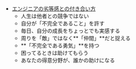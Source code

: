 
- [エンジニアの劣等感との付き合い方](https://qiita.com/karamage/items/771b633c3243989418a2)
	-   人生は他者との競争ではない
	-   自分が「不完全であること」を許す
	-   毎日、自分の成長をちょっとでも実感する
	-   周りを「敵」ではなく**「仲間」**だと捉える
	-   **「不完全である勇気」**を持つ
	-   困ってるときは助けてもらう
	-   あなたの得意分野が、誰かの助けになる
